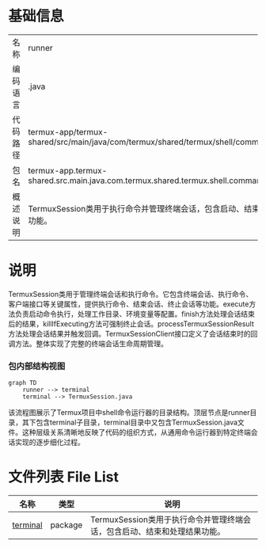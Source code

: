 # 基础信息

|      |      |
|------|------|
| 名称 | runner |
| 编码语言 | .java |
| 代码路径 | termux-app/termux-shared/src/main/java/com/termux/shared/termux/shell/command/runner |
| 包名 | termux-app.termux-shared.src.main.java.com.termux.shared.termux.shell.command.runner |
| 概述说明 | TermuxSession类用于执行命令并管理终端会话，包含启动、结束和处理结果功能。 |

# 说明

TermuxSession类用于管理终端会话和执行命令。它包含终端会话、执行命令、客户端接口等关键属性，提供执行命令、结束会话、终止会话等功能。execute方法负责启动命令执行，处理工作目录、环境变量等配置。finish方法处理会话结束后的结果，killIfExecuting方法可强制终止会话。processTermuxSessionResult方法处理会话结果并触发回调。TermuxSessionClient接口定义了会话结束时的回调方法。整体实现了完整的终端会话生命周期管理。


### 包内部结构视图

```mermaid
graph TD
    runner --> terminal
    terminal --> TermuxSession.java
```

该流程图展示了Termux项目中shell命令运行器的目录结构。顶层节点是runner目录，其下包含terminal子目录，terminal目录中又包含TermuxSession.java文件。这种层级关系清晰地反映了代码的组织方式，从通用命令运行器到特定终端会话实现的逐步细化过程。

# 文件列表 File List

| 名称   | 类型  | 说明 |
|-------|------|-------------|
| [terminal](terminal/_module.md) | package | TermuxSession类用于执行命令并管理终端会话，包含启动、结束和处理结果功能。 |


